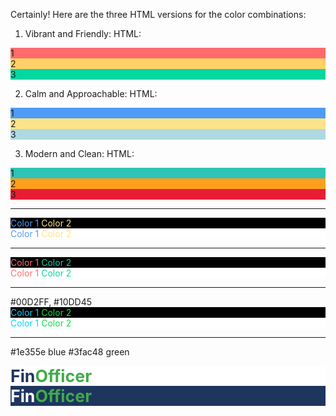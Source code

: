 Certainly! Here are the three HTML versions for the color combinations:

1. Vibrant and Friendly:
HTML:

<div style="background-color: #FF6B6B;">1</div>
<div style="background-color: #FFD166;">2</div>
<div style="background-color: #06D6A0;">3</div>


2. Calm and Approachable:
HTML:

<div style="background-color: #509BF5;">1</div>
<div style="background-color: #FCE38A;">2</div>
<div style="background-color: #AED9E0;">3</div>


3. Modern and Clean:
HTML:

<div style="background-color: #2EC4B6;">1</div>
<div style="background-color: #FF9F1C;">2</div>
<div style="background-color: #E71D36;">3</div>


<hr>

<div style="background-color: black;">
  <span style="color: #509BF5;">Color 1</span>
  <span style="color: #FCE38A;">Color 2</span>
</div>

<div style="background-color: white;">
  <span style="color: #509BF5;">Color 1</span>
  <span style="color: #FCE38A;">Color 2</span>
</div>

<hr>

<div style="background-color: black;">
  <span style="color: #FF6B6B;">Color 1</span>
  <span style="color: #06D6A0;">Color 2</span>
</div>


<div style="background-color: white;">
  <span style="color: #FF6B6B;">Color 1</span>
  <span style="color: #06D6A0;">Color 2</span>
</div>



<hr>
#00D2FF, #10DD45

<div style="background-color: black;">
  <span style="color: #00D2FF;">Color 1</span>
  <span style="color: #10DD45;">Color 2</span>
</div>


<div style="background-color: white;">
  <span style="color: #00D2FF;">Color 1</span>
  <span style="color: #10DD45;">Color 2</span>
</div>



<hr>

 #1e355e blue
 #3fac48 green

<div style="background-color: white; font-weight: bolder; font-size:20pt;">
  <span style="color: #1e355e;">Fin</span><span style="color: #3fac48;">Officer</span>
</div>


<div style="background-color: #1e355e; font-weight: bolder; font-size:20pt;">
  <span style="color: white;">Fin</span><span style="color: #3fac48;">Officer</span>
</div>
